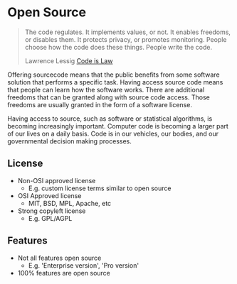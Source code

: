 # Open Source
> The code regulates. It implements values, or not. It enables freedoms, or disables them. It protects privacy, or promotes monitoring. People choose how the code does these things. People write the code.
>
> Lawrence Lessig [Code is Law](http://harvardmagazine.com/2000/01/code-is-law-html)

Offering sourcecode means that the public benefits from some software solution that performs a specific task. Having access source code means that people can learn how the software works. There are additional freedoms that can be granted along with source code access. Those freedoms are usually granted in the form of a software license.

Having access to source, such as software or statistical algorithms, is becoming increasingly important. Computer code is becoming a larger part of our lives on a daily basis. Code is in our vehicles, our bodies, and our governmental decision making processes.

## License

* Non-OSI approved license
  * E.g. custom license terms similar to open source
* OSI Approved license
  * MIT, BSD, MPL, Apache, etc
* Strong copyleft license
  * E.g. GPL/AGPL

## Features

* Not all features open source
  * E.g. 'Enterprise version', 'Pro version'
* 100% features are open source



